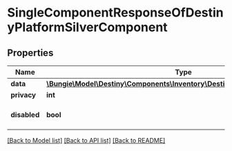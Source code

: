 # SingleComponentResponseOfDestinyPlatformSilverComponent

## Properties
Name | Type | Description | Notes
------------ | ------------- | ------------- | -------------
**data** | [**\Bungie\Model\Destiny\Components\Inventory\DestinyPlatformSilverComponent**](DestinyPlatformSilverComponent.md) |  | [optional] 
**privacy** | **int** |  | [optional] 
**disabled** | **bool** | If true, this component is disabled. | [optional] 

[[Back to Model list]](../README.md#documentation-for-models) [[Back to API list]](../README.md#documentation-for-api-endpoints) [[Back to README]](../README.md)


